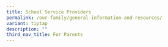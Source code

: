 ```yaml
---
title: School Service Providers
permalink: /our-family/general-information-and-resources/
variant: tiptap
description: ""
third_nav_title: For Parents
---
```

